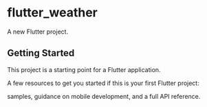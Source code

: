 
# flutter_weather

A new Flutter project.

## Getting Started

This project is a starting point for a Flutter application.

A few resources to get you started if this is your first Flutter project:

samples, guidance on mobile development, and a full API reference.
